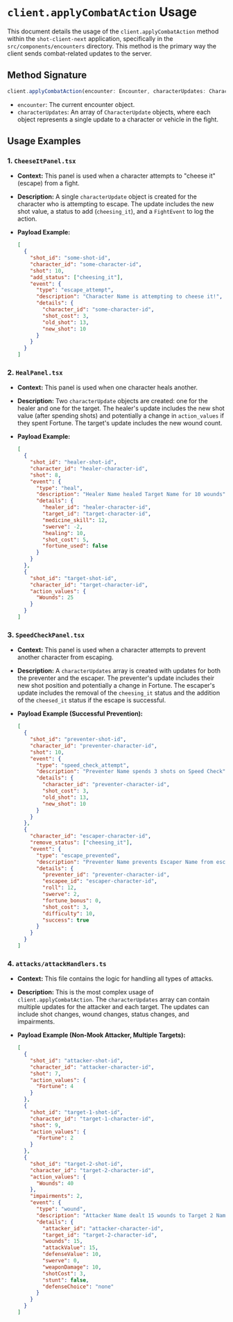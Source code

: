 # `client.applyCombatAction` Usage

This document details the usage of the `client.applyCombatAction` method within the `shot-client-next` application, specifically in the `src/components/encounters` directory. This method is the primary way the client sends combat-related updates to the server.

## Method Signature

```typescript
client.applyCombatAction(encounter: Encounter, characterUpdates: CharacterUpdate[]): Promise<void>
```

-   `encounter`: The current encounter object.
-   `characterUpdates`: An array of `CharacterUpdate` objects, where each object represents a single update to a character or vehicle in the fight.

## Usage Examples

### 1. `CheeseItPanel.tsx`

-   **Context:** This panel is used when a character attempts to "cheese it" (escape) from a fight.
-   **Description:** A single `characterUpdate` object is created for the character who is attempting to escape. The update includes the new shot value, a status to add (`cheesing_it`), and a `FightEvent` to log the action.
-   **Payload Example:**

    ```json
    [
      {
        "shot_id": "some-shot-id",
        "character_id": "some-character-id",
        "shot": 10,
        "add_status": ["cheesing_it"],
        "event": {
          "type": "escape_attempt",
          "description": "Character Name is attempting to cheese it!",
          "details": {
            "character_id": "some-character-id",
            "shot_cost": 3,
            "old_shot": 13,
            "new_shot": 10
          }
        }
      }
    ]
    ```

### 2. `HealPanel.tsx`

-   **Context:** This panel is used when one character heals another.
-   **Description:** Two `characterUpdate` objects are created: one for the healer and one for the target. The healer's update includes the new shot value (after spending shots) and potentially a change in `action_values` if they spent Fortune. The target's update includes the new wound count.
-   **Payload Example:**

    ```json
    [
      {
        "shot_id": "healer-shot-id",
        "character_id": "healer-character-id",
        "shot": 8,
        "event": {
          "type": "heal",
          "description": "Healer Name healed Target Name for 10 wounds",
          "details": {
            "healer_id": "healer-character-id",
            "target_id": "target-character-id",
            "medicine_skill": 12,
            "swerve": -2,
            "healing": 10,
            "shot_cost": 5,
            "fortune_used": false
          }
        }
      },
      {
        "shot_id": "target-shot-id",
        "character_id": "target-character-id",
        "action_values": {
          "Wounds": 25
        }
      }
    ]
    ```

### 3. `SpeedCheckPanel.tsx`

-   **Context:** This panel is used when a character attempts to prevent another character from escaping.
-   **Description:** A `characterUpdates` array is created with updates for both the preventer and the escaper. The preventer's update includes their new shot position and potentially a change in Fortune. The escaper's update includes the removal of the `cheesing_it` status and the addition of the `cheesed_it` status if the escape is successful.
-   **Payload Example (Successful Prevention):**

    ```json
    [
      {
        "shot_id": "preventer-shot-id",
        "character_id": "preventer-character-id",
        "shot": 10,
        "event": {
          "type": "speed_check_attempt",
          "description": "Preventer Name spends 3 shots on Speed Check",
          "details": {
            "character_id": "preventer-character-id",
            "shot_cost": 3,
            "old_shot": 13,
            "new_shot": 10
          }
        }
      },
      {
        "character_id": "escaper-character-id",
        "remove_status": ["cheesing_it"],
        "event": {
          "type": "escape_prevented",
          "description": "Preventer Name prevents Escaper Name from escaping!",
          "details": {
            "preventer_id": "preventer-character-id",
            "escapee_id": "escaper-character-id",
            "roll": 12,
            "swerve": 2,
            "fortune_bonus": 0,
            "shot_cost": 3,
            "difficulty": 10,
            "success": true
          }
        }
      }
    ]
    ```

### 4. `attacks/attackHandlers.ts`

-   **Context:** This file contains the logic for handling all types of attacks.
-   **Description:** This is the most complex usage of `client.applyCombatAction`. The `characterUpdates` array can contain multiple updates for the attacker and each target. The updates can include shot changes, wound changes, status changes, and impairments.
-   **Payload Example (Non-Mook Attacker, Multiple Targets):**

    ```json
    [
      {
        "shot_id": "attacker-shot-id",
        "character_id": "attacker-character-id",
        "shot": 7,
        "action_values": {
          "Fortune": 4
        }
      },
      {
        "shot_id": "target-1-shot-id",
        "character_id": "target-1-character-id",
        "shot": 9,
        "action_values": {
          "Fortune": 2
        }
      },
      {
        "shot_id": "target-2-shot-id",
        "character_id": "target-2-character-id",
        "action_values": {
          "Wounds": 40
        },
        "impairments": 2,
        "event": {
          "type": "wound",
          "description": "Attacker Name dealt 15 wounds to Target 2 Name",
          "details": {
            "attacker_id": "attacker-character-id",
            "target_id": "target-2-character-id",
            "wounds": 15,
            "attackValue": 15,
            "defenseValue": 10,
            "swerve": 0,
            "weaponDamage": 10,
            "shotCost": 3,
            "stunt": false,
            "defenseChoice": "none"
          }
        }
      }
    ]
    ```
